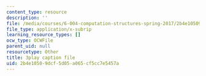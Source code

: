 ```yaml
---
content_type: resource
description: ''
file: /media/courses/6-004-computation-structures-spring-2017/2b4e10509dcf5d05a065cf5cc7e5457a_M-ZgVhzvh24.vtt
file_type: application/x-subrip
learning_resource_types: []
ocw_type: OCWFile
parent_uid: null
resourcetype: Other
title: 3play caption file
uid: 2b4e1050-9dcf-5d05-a065-cf5cc7e5457a
---
```

